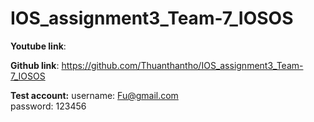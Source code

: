 # IOS_assignment3_Team-7_IOSOS

**Youtube link**: 

**Github link**: https://github.com/Thuanthantho/IOS_assignment3_Team-7_IOSOS

**Test account:**
username: Fu@gmail.com  
password: 123456
